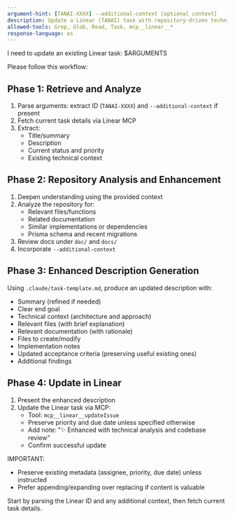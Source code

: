 ```yaml
---
argument-hint: [TANAI-XXXX] --additional-context [optional context]
description: Update a Linear (TANAI) task with repository-driven technical analysis
allowed-tools: Grep, Glob, Read, Task, mcp__linear__*
response-language: es
---
```


I need to update an existing Linear task: $ARGUMENTS

Please follow this workflow:

## Phase 1: Retrieve and Analyze

1. Parse arguments: extract ID (`TANAI-XXXX`) and `--additional-context` if present
2. Fetch current task details via Linear MCP
3. Extract:
    - Title/summary
    - Description
    - Current status and priority
    - Existing technical context

## Phase 2: Repository Analysis and Enhancement

1. Deepen understanding using the provided context
2. Analyze the repository for:
    - Relevant files/functions
    - Related documentation
    - Similar implementations or dependencies
    - Prisma schema and recent migrations
3. Review docs under `doc/` and `docs/`
4. Incorporate `--additional-context`

## Phase 3: Enhanced Description Generation

Using `.claude/task-template.md`, produce an updated description with:

- Summary (refined if needed)
- Clear end goal
- Technical context (architecture and approach)
- Relevant files (with brief explanation)
- Relevant documentation (with rationale)
- Files to create/modify
- Implementation notes
- Updated acceptance criteria (preserving useful existing ones)
- Additional findings

## Phase 4: Update in Linear

1. Present the enhanced description
2. Update the Linear task via MCP:
    - Tool: `mcp__linear__updateIssue`
    - Preserve priority and due date unless specified otherwise
    - Add note: "✨ Enhanced with technical analysis and codebase review"
    - Confirm successful update

IMPORTANT:

- Preserve existing metadata (assignee, priority, due date) unless instructed
- Prefer appending/expanding over replacing if content is valuable

Start by parsing the Linear ID and any additional context, then fetch current task details.
